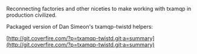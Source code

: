 Reconnecting factories and other niceties to make working with txamqp in production civilized.

Packaged version of Dan Simeon's txamqp-twistd helpers:

[http://git.coverfire.com/?p=txamqp-twistd.git;a=summary](http://git.coverfire.com/?p=txamqp-twistd.git;a=summary)